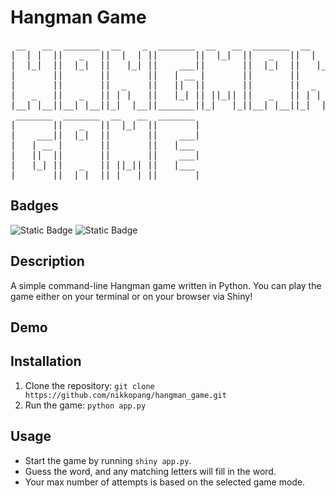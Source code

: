 # Hangman Game
<pre>
 __   __  _______  __    _  _______  __   __  _______  __    _         +---------------+
|  | |  ||   _   ||  |  | ||       ||  |_|  ||   _   ||  |  | |        |               :
|  |_|  ||  |_|  ||   |_| ||    ___||       ||  |_|  ||   |_| |        |              ---
|       ||       ||       ||   | __ |       ||       ||       |        |             |   |
|       ||       ||  _    ||   ||  ||       ||       ||  _    |        |              ---
|   _   ||   _   || | |   ||   |_| || ||_|| ||   _   || | |   |        |               |
|__| |__||__| |__||_|  |__||_______||_|   |_||__| |__||_|  |__|        |             / | \
 _______  _______  __   __  _______                                    |            /  |  \
|       ||   _   ||  |_|  ||       |                                   |               |
|    ___||  |_|  ||       ||    ___|                                   |              / \
|   | __ |       ||       ||   |___                                    |             /   \
|   ||  ||       ||       ||    ___|                                   |
|   |_| ||   _   || ||_|| ||   |___                                    |
|_______||__| |__||_|   |_||_______|                                 =========================
</pre>

## Badges
![Static Badge](https://img.shields.io/badge/Language-Python-blue)
![Static Badge](https://img.shields.io/badge/Created_Date-March_2025-brightgreen)

## Description
A simple command-line Hangman game written in Python. You can play the game either on your terminal or on your browser via Shiny!

## Demo

## Installation
1. Clone the repository: `git clone https://github.com/nikkopang/hangman_game.git`
2. Run the game: `python app.py`

## Usage
- Start the game by running `shiny app.py`.
- Guess the word, and any matching letters will fill in the word.
- Your max number of attempts is based on the selected game mode.
